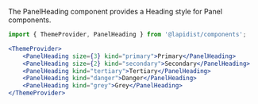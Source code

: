 The PanelHeading component provides a Heading style for Panel components.

```jsx harmony
import { ThemeProvider, PanelHeading } from '@lapidist/components';

<ThemeProvider>
    <PanelHeading size={3} kind="primary">Primary</PanelHeading>
    <PanelHeading size={2} kind="secondary">Secondary</PanelHeading>
    <PanelHeading kind="tertiary">Tertiary</PanelHeading>
    <PanelHeading kind="danger">Danger</PanelHeading>
    <PanelHeading kind="grey">Grey</PanelHeading>
</ThemeProvider>
```
